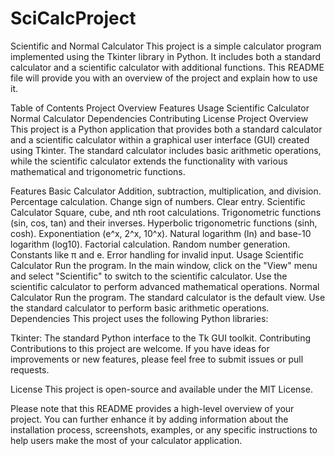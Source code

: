 # SciCalcProject

Scientific and Normal Calculator
This project is a simple calculator program implemented using the Tkinter library in Python. It includes both a standard calculator and a scientific calculator with additional functions. This README file will provide you with an overview of the project and explain how to use it.

Table of Contents
Project Overview
Features
Usage
Scientific Calculator
Normal Calculator
Dependencies
Contributing
License
Project Overview
This project is a Python application that provides both a standard calculator and a scientific calculator within a graphical user interface (GUI) created using Tkinter. The standard calculator includes basic arithmetic operations, while the scientific calculator extends the functionality with various mathematical and trigonometric functions.

Features
Basic Calculator
Addition, subtraction, multiplication, and division.
Percentage calculation.
Change sign of numbers.
Clear entry.
Scientific Calculator
Square, cube, and nth root calculations.
Trigonometric functions (sin, cos, tan) and their inverses.
Hyperbolic trigonometric functions (sinh, cosh).
Exponentiation (e^x, 2^x, 10^x).
Natural logarithm (ln) and base-10 logarithm (log10).
Factorial calculation.
Random number generation.
Constants like π and e.
Error handling for invalid input.
Usage
Scientific Calculator
Run the program.
In the main window, click on the "View" menu and select "Scientific" to switch to the scientific calculator.
Use the scientific calculator to perform advanced mathematical operations.
Normal Calculator
Run the program.
The standard calculator is the default view.
Use the standard calculator to perform basic arithmetic operations.
Dependencies
This project uses the following Python libraries:

Tkinter: The standard Python interface to the Tk GUI toolkit.
Contributing
Contributions to this project are welcome. If you have ideas for improvements or new features, please feel free to submit issues or pull requests.

License
This project is open-source and available under the MIT License.

Please note that this README provides a high-level overview of your project. You can further enhance it by adding information about the installation process, screenshots, examples, or any specific instructions to help users make the most of your calculator application.
